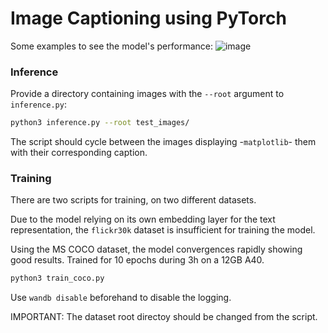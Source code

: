 # Image Captioning using PyTorch

Some examples to see the model's performance:
![image](https://github.com/user-attachments/assets/71e16e60-2a49-469b-8b98-e7a3430625bc)


### Inference
Provide a directory containing images with the `--root` argument to `inference.py`:
```bash
python3 inference.py --root test_images/
```
The script should cycle between the images displaying -`matplotlib`- them with their corresponding caption.

### Training
There are two scripts for training, on two different datasets.

Due to the model relying on its own embedding layer for the text representation, the `flickr30k` dataset is insufficient for training the model.

Using the MS COCO dataset, the model convergences rapidly showing good results. Trained for 10 epochs during 3h on a 12GB A40.

```bash
python3 train_coco.py
```
Use `wandb disable` beforehand to disable the logging.

IMPORTANT: The dataset root directoy should be changed from the script.
